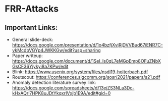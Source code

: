 # FRR-Attacks

## Important Links:

- General slide-deck: https://docs.google.com/presentation/d/1o4bzfjXvjRjDVVBud67iENR7C-vkMcdbVGYp4JWKKGw/edit?usp=sharing
- Paper writeup: https://docs.google.com/document/d/1SeI_Is0qL7eMGpEmp8OFuZNbXGsCF36Yjykyi8a7KPw/edit
- Blink: https://www.usenix.org/system/files/nsdi19-holterbach.pdf
- Routscout: https://conferences.sigcomm.org/sosr/2021/papers/s21.pdf
- Anomaly detection literature survey link: https://docs.google.com/spreadsheets/d/13ejZS3NLa3Dc-kHxAQrl7HPK8uJDtYkqxrIVxjb1E9A/edit#gid=0


